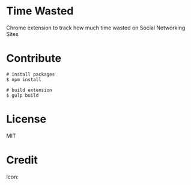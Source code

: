 # Time Wasted
Chrome extension to track how much time wasted on Social Networking Sites

# Contribute
    # install packages
    $ npm install

    # build extension
    $ gulp build

# License
MIT

# Credit
Icon:
